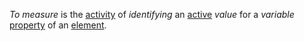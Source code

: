 *To measure* is the [activity](https://github.com/gcassel/Modular-Organization-Terminology/blob/master/terms/activity.md) of *identifying* an [active](https://github.com/gcassel/Modular-Organization-Terminology/blob/master/terms/active.md) *value* for a *variable* [property](https://github.com/gcassel/Modular-Organization-Terminology/blob/master/terms/property.md) of an [element](https://github.com/gcassel/Modular-Organization-Terminology/blob/master/terms/element.md).
